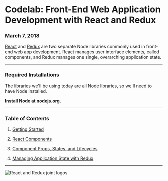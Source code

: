 # Codelab: Front-End Web Application Development with React and Redux

### March 7, 2018

[React](https://reactjs.org/) and [Redux](https://redux.js.org/) are two separate Node libraries commonly used in front-end web app development. React manages user interface elements, called components, and Redux manages one single, overarching application state.

***

### Required Installations

The libraries we'll be using today are all Node libraries, so we'll need to have Node installed.

**Install Node at [nodejs.org](https://nodejs.org/en/).**

***

### Table of Contents

1. [Getting Started](https://github.com/OKStateACM/ReactCodelab/blob/master/1%20-%20Getting%20Started.md)

2. [React Components](https://github.com/OKStateACM/ReactCodelab/blob/master/2%20-%20React%20Components.md)

3. [Component Props, States, and Lifecycles](https://github.com/OKStateACM/ReactCodelab/blob/master/3%20-%20Component%20Props%2C%20States%2C%20and%20Lifecycles.md)

4. [Managing Application State with Redux](https://github.com/OKStateACM/ReactCodelab/blob/master/4%20-%20Managing%20Application%20State%20with%20Redux.md)

***

![React and Redux joint logos](https://equimper.gallerycdn.vsassets.io/extensions/equimper/react-native-react-redux/1.4.1/1506881814014/Microsoft.VisualStudio.Services.Icons.Default)
